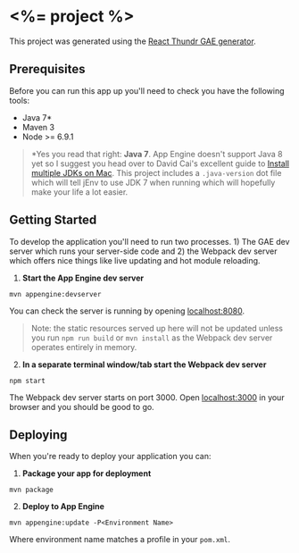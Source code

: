 # <%= project %>

This project was generated using the [React Thundr GAE generator][generator-thundr-gae-react]. 

## Prerequisites

Before you can run this app up you'll need to check you have the following tools:

* Java 7*
* Maven 3
* Node >= 6.9.1

> *Yes you read that right: **Java 7**. App Engine doesn't support Java 8 yet so I suggest you head
> over to David Cai's excellent guide to [Install multiple JDKs on Mac][install-multiple-jdk-on-mac].
> This project includes a `.java-version` dot file which will tell jEnv to use JDK 7 when running 
> which will hopefully make your life a lot easier.

## Getting Started

To develop the application you'll need to run two processes. 1) The GAE dev server which runs your 
server-side code and 2) the Webpack dev server which offers nice things like live updating and
hot module reloading. 

1. **Start the App Engine dev server**

  `mvn appengine:devserver`

  You can check the server is running by opening [localhost:8080](http://localhost:8080). 
  
  > Note: the static resources served up here will not be updated unless you run `npm run build` or
  > `mvn install` as the Webpack dev server operates entirely in memory.

2. **In a separate terminal window/tab start the Webpack dev server**

  `npm start`

  The Webpack dev server starts on port 3000. Open [localhost:3000](http://localhost:3000) in your
  browser and you should be good to go.

## Deploying

When you're ready to deploy your application you can:

1. **Package your app for deployment**

  `mvn package`

2. **Deploy to App Engine**

  `mvn appengine:update -P<Environment Name>`

  Where environment name matches a profile in your `pom.xml`.

[install-multiple-jdk-on-mac]: http://davidcai.github.io/blog/posts/install-multiple-jdk-on-mac/
[generator-thundr-gae-react]: https://github.com/kuhnza/generator-thundr-gae-react
